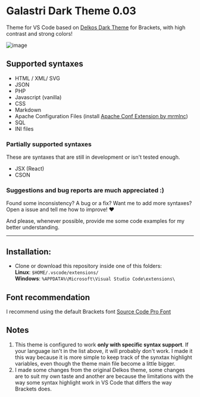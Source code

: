 # Galastri Dark Theme 0.03
Theme for VS Code based on [Delkos Dark Theme](https://github.com/David5i6/Brackets-Delkos-Dark-Theme) for Brackets, with high contrast and strong colors!

![image](https://user-images.githubusercontent.com/49572917/113118009-68fecf00-91e5-11eb-86cd-a3bbfc3030eb.png)

## Supported syntaxes
- HTML / XML/ SVG
- JSON
- PHP
- Javascript (vanilla)
- CSS
- Markdown
- Apache Configuration Files (install [Apache Conf Extension by mrmlnc](https://marketplace.visualstudio.com/items?itemName=mrmlnc.vscode-apache))
- SQL
- INI files

### Partially supported syntaxes
These are syntaxes that are still in development or isn't tested enough.
- JSX (React)
- CSON

### Suggestions and bug reports are much appreciated :)
Found some inconsistency? A bug or a fix? Want me to add more syntaxes? Open a issue and tell me how to improve! ❤

And please, whenever possible, provide me some code examples for my better understanding.

---

## Installation:
- Clone or download this repository inside one of this folders:<br>
  **Linux**: `$HOME/.vscode/extensions/`<br>
  **Windows**: `%APPDATA%\Microsoft\Visual Studio Code\extensions\`

## Font recommendation
I recommend using the default Brackets font [Source Code Pro Font](https://github.com/adobe-fonts/source-code-pro)

## Notes
1. This theme is configured to work **only with specific syntax support**. If your language isn't in the list above, it will probably don't work. I made it this way because it is more simple to keep track of the synxtax highlight variables, even though the theme main file become a little bigger.
2. I made some changes from the original Delkos theme, some changes are to suit my own taste and another are because the limitations with the way some syntax highlight work in VS Code that differs the way Brackets does.
